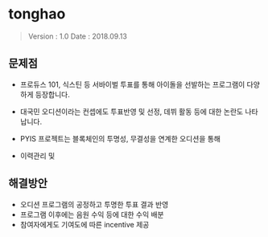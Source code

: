 # tonghao

> Version : 1.0
> Date : 2018.09.13

## 문제점

- 프로듀스 101, 식스틴 등 서바이벌 투표를 통해 아이돌을 선발하는 프로그램이 다양하게 등장합니다.
- 대국민 오디션이라는 컨셉에도 투표반영 및 선정, 데뷔 활동 등에 대한 논란도 나타납니다.

- PYIS 프로젝트는 블록체인의 투명성, 무결성을 연계한 오디션을 통해
- 이력관리 및  

## 해결방안

- 오디션 프로그램의 공정하고 투명한 투표 결과 반영
- 프로그램 이후에는 음원 수익 등에 대한 수익 배분
- 참여자에게도 기여도에 따른 incentive 제공
